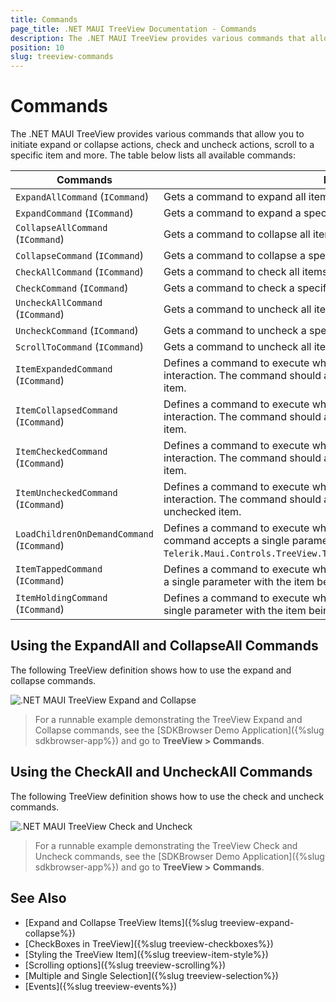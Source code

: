 ```yaml
---
title: Commands
page_title: .NET MAUI TreeView Documentation - Commands
description: The .NET MAUI TreeView provides various commands that allow you to initiate expand or collapse actions, check and uncheck actions, and to scroll to a specific item.
position: 10
slug: treeview-commands
---
```


# Commands

The .NET MAUI TreeView provides various commands that allow you to initiate expand or collapse actions, check and uncheck actions, scroll to a specific item and more. The table below lists all available commands:

| Commands | Description |
| -------- | ---------- |
| `ExpandAllCommand` (`ICommand`) | Gets a command to expand all items in the control. |
| `ExpandCommand` (`ICommand`) | Gets a command to expand a specific item in the control. |
| `CollapseAllCommand` (`ICommand`) | Gets a command to collapse all items in the control. |
| `CollapseCommand` (`ICommand`) | Gets a command to collapse a specific item in the control. |
| `CheckAllCommand` (`ICommand`) | Gets a command to check all items in the control. |
| `CheckCommand` (`ICommand`) | Gets a command to check a specific item in the control. |
| `UncheckAllCommand` (`ICommand`) | Gets a command to uncheck all items in the control. |
| `UncheckCommand` (`ICommand`) | Gets a command to uncheck a specific item in the control. |
| `ScrollToCommand` (`ICommand`) | Gets a command to uncheck all items in the control. |
| `ItemExpandedCommand` (`ICommand`) | Defines a command to execute when an item is expanded after a user interaction. The command should accept a single parameter with the expanded item. |
| `ItemCollapsedCommand` (`ICommand`) | Defines a command to execute when an item is collapsed after a user interaction. The command should accept a single parameter with the collapsed item. |
| `ItemCheckedCommand` (`ICommand`) | Defines a command to execute when an item is checked after a user interaction. The command should accept a single parameter with the checked item. |
| `ItemUncheckedCommand` (`ICommand`) | Defines a command to execute when an item is unchecked after a user interaction. The command should accept a single parameter with the unchecked item. |
| `LoadChildrenOnDemandCommand` (`ICommand`) | Defines a command to execute when loading an item on demand. The command accepts a single parameter of type `Telerik.Maui.Controls.TreeView.TreeViewLoadChildrenOnDemandCommandContext`. |
| `ItemTappedCommand` (`ICommand`) | Defines a command to execute when an item is tapped. The command accepts a single parameter with the item being tapped. |
| `ItemHoldingCommand` (`ICommand`) | Defines a command to execute when an item is held. The command accepts a single parameter with the item being held. |


## Using the ExpandAll and CollapseAll Commands

The following TreeView definition shows how to use the expand and collapse commands.

<snippet id='treeview-expand-collapse-commands'/>

![.NET MAUI TreeView Expand and Collapse](images/treeview-expand-collapse.gif)

> For a runnable example demonstrating the TreeView Expand and Collapse commands, see the [SDKBrowser Demo Application]({%slug sdkbrowser-app%}) and go to **TreeView > Commands**.

## Using the CheckAll and UncheckAll Commands

The following TreeView definition shows how to use the check and uncheck commands.

<snippet id='treeview-check-uncheck-commands'/>

![.NET MAUI TreeView Check and Uncheck](images/treeview-check-uncheck-items.gif)

> For a runnable example demonstrating the TreeView Check and Uncheck commands, see the [SDKBrowser Demo Application]({%slug sdkbrowser-app%}) and go to **TreeView > Commands**.

## See Also

* [Expand and Collapse TreeView Items]({%slug treeview-expand-collapse%})
* [CheckBoxes in TreeView]({%slug treeview-checkboxes%})
* [Styling the TreeView Item]({%slug treeview-item-style%})
* [Scrolling options]({%slug treeview-scrolling%})
* [Multiple and Single Selection]({%slug treeview-selection%})
* [Events]({%slug treeview-events%})

